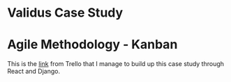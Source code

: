 # Validus Case Study

# Agile Methodology - Kanban
This is the [link](https://trello.com/b/pXSrucTg) from Trello that I manage to build up this case study through React and Django.




